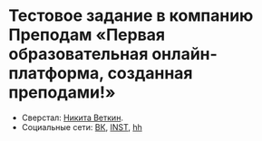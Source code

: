 # Тестовое задание в компанию Преподам «Первая образовательная онлайн-платформа, созданная преподами!»

* Сверстал: [Никита Веткин](https://htmlacademy.ru/profile/id643799).
* Социальные сети: [ВК](https://vk.com/id217980116), [INST](https://www.instagram.com/nikita_vetkin/), [hh](https://spb.hh.ru/resume/2c113f4dff07e212120039ed1f356a37706642)


